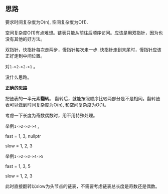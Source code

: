## 思路

要求时间复杂度为O(n), 空间复杂度为O(1).

空间复杂度O(1)有点难想。链表只能从前往后顺序访问。应该是用双指针，因为也没有其他的好方法。

双指针，快指针每次走两步，慢指针每次走一步. 快指针走到末尾时，慢指针应该正好走到中间位置。

对`1->2->2->1` 。

没什么思路。

**正确的思路**

把链表的一半元素**翻转**。 翻转后，就能按照顺序比较两部分是不是相同。翻转链表可以做到时间复杂度为O(n), 和空间复杂度为O(1)。

考虑一下长度为奇数偶数时，用不用特殊处理。

举例`1->2->3->4` , 

fast	= 1, 3, nullptr

slow	=  1, 2, 3

举例`1->2->3->4->5`

fast = 1, 3, 5

slow = 1, 2, 3

此时直接翻转以slow为头节点的链表，不需要考虑链表总长度是奇数还是偶数。

